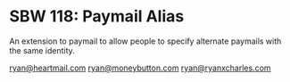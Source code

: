 SBW 118: Paymail Alias
====================

An extension to paymail to allow people to specify alternate paymails with the
same identity.

ryan@heartmail.com
ryan@moneybutton.com
ryan@ryanxcharles.com